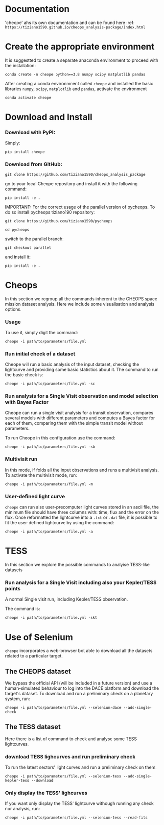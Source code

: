 # Documentation

'cheope' ahs its own documentation and can be found here :ref: `https://tiziano1590.github.io/cheops_analysis-package/index.html`

# Create the appropriate environment

It is suggestted to create a separate anaconda environment to proceed with the installation:

```
conda create -n cheope python==3.8 numpy scipy matplotlib pandas
```

After creating a conda environmnent called `cheope` and installed the basic libraries `numpy`, `scipy`, `matplotlib` and `pandas`, activate the environment

```
conda activate cheope
```

# Download and Install

### Download with PyPI:

Simply:

```
pip install cheope
```

### Download from GitHub:

```
git clone https://github.com/tiziano1590/cheops_analysis_package
```

go to your local Cheope repository and install it with the following command:

```
pip install -e .
```

IMPORTANT: For the correct usage of the parallel version of pycheops.
To do so install pycheops tiziano190 repository:

```
git clone https://github.com/tiziano1590/pycheops

cd pycheops
```

switch to the parallel branch:

```
git checkout parallel
```

and install it:

```
pip install -e .
```

# Cheops

In this section we regroup all the commands inherent to the CHEOPS space mission dataset analysis. Here we include some visualisation and analysis options.

### Usage

To use it, simply digit the command:

```
cheope -i path/to/parameters/file.yml
```

### Run initial check of a dataset

Cheope will run a basic analysis of the input dataset, checking the lightcurve and providing some basic statistics about it.
The command to run the basic check is:

```
cheope -i path/to/parameters/file.yml -sc
```

### Run analysis for a Single Visit observation and model selection with Bayes Factor

Cheope can run a single visit analysis for a transit observation, compares several models with different
parameters and computes a Bayes factor for each of them, comparing them with the simple transit model without parameters.

To run Cheope in this configuration use the command:

```
cheope -i path/to/parameters/file.yml -sb
```

### Multivisit run

In this mode, if folds all the input observations and runs a multivisit analysis.
To activate the multivisit mode, run:

```
cheope -i path/to/parameters/file.yml -m
```

### User-defined light curve

`cheope` can run also user-precomputer light curves stored in an ascii file, the minimum file should have three columns with: time, flux and the error on the flux.
Once reformatted the lightcurve into a `.txt` or `.dat` file, it is possible to fit the user-defined lightcurve by using the command:

```
cheope -i path/to/parameters/file.yml -a
```

# TESS

In this section we explore the possible commands to analyise TESS-like datasets

### Run analysis for a Single Visit including also your Kepler/TESS points

A normal Single visit run, including Kepler/TESS observation.

The command is:

```
cheope -i path/to/parameters/file.yml -skt
```

# Use of Selenium

`cheope` incorporates a web-browser bot able to download all the datasets related to a particular target.

## The CHEOPS dataset

We bypass the official API (will be included in a future version) and use a human-simulated behaviour to log into the DACE platform and download the target's dataset. To download and run a preliminary check on a planetary system, run:

```
cheope -i path/to/parameters/file.yml --selenium-dace --add-single-check
```

## The TESS dataset

Here there is a list of command to check and analyse some TESS lightcurves.

### download TESS lighcurves and run preliminary check

To run the latest sectors' light curves and run a preliminary check on them:

```
cheope -i path/to/parameters/file.yml --selenium-tess --add-single-kepler-tess --download
```

### Only display the TESS' lighcurves

If you want only display the TESS' lightcurve withough running any check nor analysis, run:

```
cheope -i path/to/parameters/file.yml --selenium-tess --read-fits
```
